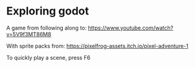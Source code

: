 # Exploring godot
A game from following along to:
https://www.youtube.com/watch?v=5V9f3MT86M8


With sprite packs from:
https://pixelfrog-assets.itch.io/pixel-adventure-1

To quickly play a scene, press F6